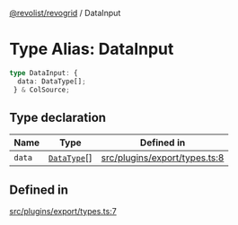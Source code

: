 [@revolist/revogrid](README.md) / DataInput

# Type Alias: DataInput

```ts
type DataInput: {
  data: DataType[];
 } & ColSource;
```

## Type declaration

| Name | Type | Defined in |
| ------ | ------ | ------ |
| `data` | [`DataType`](TypeAlias.DataType.md)[] | [src/plugins/export/types.ts:8](https://github.com/revolist/revogrid/blob/7d79cd09d43b75b81712fd40eaf892d3b6da4928/src/plugins/export/types.ts#L8) |

## Defined in

[src/plugins/export/types.ts:7](https://github.com/revolist/revogrid/blob/7d79cd09d43b75b81712fd40eaf892d3b6da4928/src/plugins/export/types.ts#L7)
